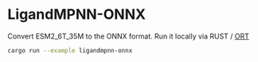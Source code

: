 # LigandMPNN-ONNX

Convert ESM2_6T_35M to the ONNX format. Run it locally via RUST /  [ORT](https://ort.pyke.io)

```sh
cargo run --example ligandmpnn-onnx
```
